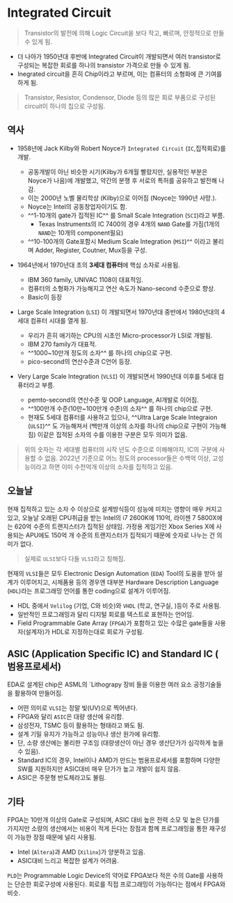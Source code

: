 # Integrated Circuit

> Transistor의 발전에 의해 Logic Circuit을 보다 작고, 빠르며, 안정적으로 만들 수 있게 됨.

* 더 나아가 1950년대 후반에 Integrated Circuit이 개발되면서 여러 transistor로 구성되는 복잡한 회로를 하나의 transistor 가격으로 만들 수 있게 됨.
* Inegrated circuit을 흔히 Chip이라고 부르며, 이는 컴퓨터의 소형화에 큰 기여를 하게 됨.

> Transistor, Resistor, Condensor, Diode 등의 많은 회로 부품으로 구성된 circuit이 하나의 칩으로 구성됨.

## 역사

- 1958년에 Jack Kilby와 Robert Noyce가 `Integrated Circuit` (`IC`,집적회로)를 개발.

  * 공동개발이 아닌 비슷한 시기(Kilby가 6개월 빨랐지만, 실용적인 부분은 Noyce가 나음)에 개발했고, 약간의 분쟁 후 서로의 특허를 공유하고 발전해 나감.
  * 이는 2000년 노벨 물리학상 (Kilby)으로 이어짐 (Noyce는 1990년 사망.).
  * Noyce는 Intel의 공동창업자이기도 함.
  * ^^1-10개의 gate가 집적된 IC^^ 를 Small Scale Integration (`SCI`)라고 부름.
    * Texas Instruments의 IC 7400의 경우 4개의 `NAND` Gate를 가짐(1개의 `NAND`는 10개의 component필요)
  * ^^10-100개의 Gate포함시 Medium Scale Integration (`MSI`)^^ 이라고 불리며 Adder, Register, Coutner, Mux등을 구성.

- 1964년에서 1970년대 초의 **3세대 컴퓨터**에 핵심 소자로 사용됨.

  * IBM 360 family, UNIVAC 1108이 대표적임.
  * 컴퓨터의 소형화가 가능해지고 연산 속도가 Nano-second 수준으로 향상.
  * Basic이 등장

- Large Scale Integration (`LSI`) 이 개발되면서 1970년대 중반에서 1980년대의 4세대 컴퓨터 시대를 열게 됨.

  * 우리가 흔히 애기하는 CPU의 시초인 Micro-processor가 LSI로 개발됨.
  * IBM 270 family가 대표적.
  * ^^1000~10만개 정도의 소자^^ 를 하나의 chip으로 구현.
  * pico-second의 연산수준과 C언어 등장.

- Very Large Scale Integration (`VLSI`) 이 개발되면서 1990년대 이후를 5세대 컴퓨터라고 부름.

  * pemto-second의 연산수준 및 OOP Language, AI개발로 이어짐.
  * ^^100만개 수준(10만~100만개 수준)의 소자^^ 를 하나의 chip으로 구현.
  * 현재도 5세대 컴퓨터를 사용하고 있으나, ^^Ultra Large Scale Integraion (`ULSI`)^^ 도 가능해져서 (백만개 이상의 소자를 하나의 chip으로 구현이 가능해짐) 이같은 집적된 소자의 수를 이용한 구분은 모두 의미가 없음.
  
> 위의 숫자는 각 세대별 컴퓨터의 시작 년도 수준으로 이해해야지, IC의 구분에 사용할 수 없음. 2022년 기준으로 어느 정도의 processor들은 수백억 이상, 고성능이라고 하면 이미 수천억개 이상의 소자를 집적하고 있음.

## 오늘날

현재 집적하고 있는 소자 수 이상으로 설계방식등이 성능에 미치는 영향이 매우 커지고 있고, 오늘날 오래된 CPU취급을 받는 Intel의 i7 2600K에 110억, 라이젠 7 5800X에는 620억 수준의 트랜지스터가 집적된 상태임. 가정용 게임기인 Xbox Series X에 사용되는 APU에도 150억 개 수준의 트랜지스터가 집적되기 때문에 숫자로 나누는 건 의미가 없다. 

> 실제로 `ULSI`보다 다들 `VLSI`라고 칭해짐.

현재의 `VLSI`들은 모두 Electronic Design Automation (`EDA`) Tool의 도움을 받아 설계가 이루어지고, 시제품용 등의 경우엔 대부분 Hardware Description Language (`HDL`)라는 프로그래밍 언어를 통한 coding으로 설계가 이루어짐. 

* HDL 중에서 `Velilog` (기업, C와 비슷)와 `VHDL` (학교, 연구실, )등이 주로 사용됨.
* 일반적인 프로그래밍과 달리 디지털 회로를 텍스트로 표현하는 언어임.
* Field Programmable Gate Array (`FPGA`)가 포함하고 있는 수많은 gate들을 사용자(설계자)가 HDL로 지정하는대로 회로가 구성됨.

## ASIC (Application Specific IC) and Standard IC ( 범용프로세서)

EDA로 설계된 chip은 ASML의 `Lithograpy 장비 들을 이용한 여러 요소 공정기술들을 활용하여 만들어짐. 

* 어떤 의미로 `VLSI`는 정말 빛(UV)으로 찍어낸다.
* FPGA와 달리 `ASIC`은 대량 생산에 유리함.
* 삼성전자, TSMC 등이 활용하는 형태라고 봐도 됨.
* 설계 기밀 유지가 가능하고 성능이나 생산 원가에 유리함.
* 단, 소량 생산에는 불리한 구조임 (대량생산이 아닌 경우 생산단가가 심각하게 높을 수 있음).
* Standard IC의 경우, Intel이나 AMD가 만드는 범용프로세서를 포함하며 다양한 SW를 지원하지만 ASIC대비 매우 단가가 높고 개발이 쉽지 않음.
* ASIC은 주문형 반도체라고도 불림.

## 기타

FPGA는 10만개 이상의 Gate로 구성되며, ASIC 대비 높은 전력 소모 및 높은 단가를 가지지만 소량의 생산에서는 비용이 적게 든다는 장점과 함께 프로그래밍을 통한 재구성이 가능한 장점 때문에 널리 사용됨.

* Intel (`Altera`)과 AMD (`Xilinx`)가 양분하고 있음.
* ASIC대비 느리고 복잡한 설계가 어려움.

`PLD`는 Programmable Logic Device의 약어로 FPGA보다 적은 수의 Gate를 사용하는 단순한 회로구성에 사용된다. 회로를 직접 프로그래밍이 가능하다는 점에서 FPGA와 비슷.

